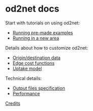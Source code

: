 # od2net docs

Start with tutorials on using od2net:

- [Running pre-made examples](tutorial_examples.md)
- [Running in a new area](tutorial_new_area.md)

Details about how to customize od2net:

- [Origin/destination data](config_od.md)
- [Edge cost functions](config_cost.md)
- [Uptake model](config_uptake.md)

Technical details:

- [Output files specification](output.md)
- [Performance](performance.md)

[Credits](credits.md)
